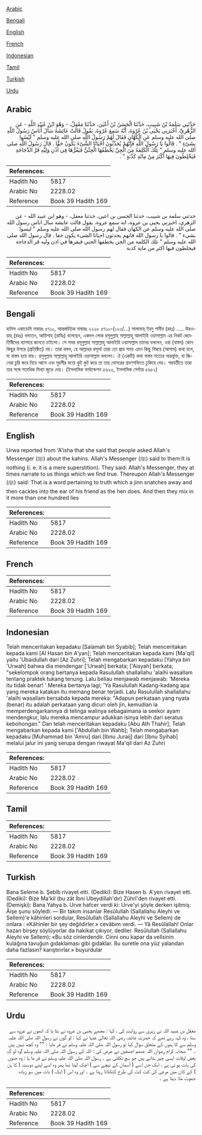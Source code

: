 [Arabic](#arabic)

[Bengali](#bengali)

[English](#english)

[French](#french)

[Indonesian](#indonesian)

[Tamil](#tamil)

[Turkish](#turkish)

[Urdu](#urdu)

## Arabic


<div dir="rtl" lang="ar" style={{fontSize:'larger',backgroundColor:'#f8f9fa',padding:20}}>
حَدَّثَنِي سَلَمَةُ بْنُ شَبِيبٍ، حَدَّثَنَا الْحَسَنُ بْنُ أَعْيَنَ، حَدَّثَنَا مَعْقِلٌ، - وَهْوَ ابْنُ عُبَيْدِ اللَّهِ - عَنِ الزُّهْرِيِّ، أَخْبَرَنِي يَحْيَى بْنُ عُرْوَةَ، أَنَّهُ سَمِعَ عُرْوَةَ، يَقُولُ قَالَتْ عَائِشَةُ سَأَلَ أُنَاسٌ رَسُولَ اللَّهِ صلى الله عليه وسلم عَنِ الْكُهَّانِ فَقَالَ لَهُمْ رَسُولُ اللَّهِ صلى الله عليه وسلم ‏"‏ لَيْسُوا بِشَىْءٍ ‏"‏ ‏.‏ قَالُوا يَا رَسُولَ اللَّهِ فَإِنَّهُمْ يُحَدِّثُونَ أَحْيَانًا الشَّىْءَ يَكُونُ حَقًّا ‏.‏ قَالَ رَسُولُ اللَّهِ صلى الله عليه وسلم ‏"‏ تِلْكَ الْكَلِمَةُ مِنَ الْجِنِّ يَخْطَفُهَا الْجِنِّيُّ فَيَقُرُّهَا فِي أُذُنِ وَلِيِّهِ قَرَّ الدَّجَاجَةِ فَيَخْلِطُونَ فِيهَا أَكْثَرَ مِنْ مِائَةِ كَذْبَةٍ ‏"‏ ‏.‏
</div>
<div style={{backgroundColor:'#f8f9fa',padding:20, marginBottom: 10}}><table> <thead> <tr> <th>References:</th> <th></th> </tr> </thead> <tbody><tr><td>Hadith No</td><td>5817</td></tr><tr><td>Arabic No</td><td>2228.02</td></tr><tr><td>Reference</td><td>Book 39 Hadith 169</td></tr></tbody></table></div>


<div dir="rtl" lang="ar" style={{fontSize:'larger',backgroundColor:'#f8f9fa',padding:20}}>
حدثني سلمة بن شبيب، حدثنا الحسن بن اعين، حدثنا معقل، - وهو ابن عبيد الله - عن الزهري، اخبرني يحيى بن عروة، انه سمع عروة، يقول قالت عايشة سال اناس رسول الله صلى الله عليه وسلم عن الكهان فقال لهم رسول الله صلى الله عليه وسلم " ليسوا بشىء " . قالوا يا رسول الله فانهم يحدثون احيانا الشىء يكون حقا . قال رسول الله صلى الله عليه وسلم " تلك الكلمة من الجن يخطفها الجني فيقرها في اذن وليه قر الدجاجة فيخلطون فيها اكثر من ماية كذبة
</div>
<div style={{backgroundColor:'#f8f9fa',padding:20, marginBottom: 10}}><table> <thead> <tr> <th>References:</th> <th></th> </tr> </thead> <tbody><tr><td>Hadith No</td><td>5817</td></tr><tr><td>Arabic No</td><td>2228.02</td></tr><tr><td>Reference</td><td>Book 39 Hadith 169</td></tr></tbody></table></div>

## Bengali


<div dir="ltr" lang="bn" style={{fontSize:'larger',backgroundColor:'#f8f9fa',padding:20}}>
হাদিস একাডেমি নাম্বারঃ ৫৭১০, আন্তর্জাতিক নাম্বারঃ ২২২৮ ৫৭১০-(১২৩/...) সালামাহ্ ইবনু শাবীব (রহঃ) ..... উরওয়াহ্ (রহঃ) বলতেন, আয়িশাহ্ (রাযিঃ) বলেছেন, একদল লোক রসূলুল্লাহ সাল্লাল্লাহু আলাইহি ওয়াসাল্লাম এর নিকট জ্যোতিষীদের ব্যাপারে জানতে চাইলো। সে সময় রসূলুল্লাহ সাল্লাল্লাহু আলাইহি ওয়াসাল্লাম তাদের বললেন, ওরা (বাস্তব) কোন কিছুর উপরে (প্রতিষ্ঠিত) নয়। তারা বলল, হে আল্লাহর রসূল! তারা তো প্রায় সময় এমন কিছু বিষয়ে (আগাম) কথা বলে, যা বাস্তব হয়ে যায়। রসূলুল্লাহ সাল্লাল্লাহু আলাইহি ওয়াসাল্লাম বললেন। ঐ (একটি) কথা বাস্তব সত্যের অন্তর্ভুক্ত, যা জিনেরা চুরি করে নিয়ে আসে এবং মুরগীর মতো কুট্‌ কুট্‌ করে তা তার দোসরের শ্রবণশক্তিতে ঢুকিয়ে দেয়। পরবর্তীতে তারা তার সঙ্গে শতাধিক মিথ্যা জুড়ে দেয়। (ইসলামিক ফাউন্ডেশন ৫৬২৩, ইসলামিক সেন্টার ৫৬৫২)
</div>
<div style={{backgroundColor:'#f8f9fa',padding:20, marginBottom: 10}}><table> <thead> <tr> <th>References:</th> <th></th> </tr> </thead> <tbody><tr><td>Hadith No</td><td>5817</td></tr><tr><td>Arabic No</td><td>2228.02</td></tr><tr><td>Reference</td><td>Book 39 Hadith 169</td></tr></tbody></table></div>

## English


<div dir="ltr" lang="en" style={{fontSize:'larger',backgroundColor:'#f8f9fa',padding:20}}>
Urwa reported from 'A'isha that she said that people asked Allah's Messenger (ﷺ) about the kahins. Allah's Messenger (ﷺ) said to them:It is nothing (i. e. it is a mere superstition). They said: Allah's Messenger, they at times narrate to us things which we find true. Thereupon Allah's Messenger (ﷺ) said: That is a word pertaining to truth which a jinn snatches away and then cackles into the ear of his friend as the hen does. And then they mix in it more than one hundred lies
</div>
<div style={{backgroundColor:'#f8f9fa',padding:20, marginBottom: 10}}><table> <thead> <tr> <th>References:</th> <th></th> </tr> </thead> <tbody><tr><td>Hadith No</td><td>5817</td></tr><tr><td>Arabic No</td><td>2228.02</td></tr><tr><td>Reference</td><td>Book 39 Hadith 169</td></tr></tbody></table></div>

## French


<div dir="ltr" lang="fr" style={{fontSize:'larger',backgroundColor:'#f8f9fa',padding:20}}>

</div>
<div style={{backgroundColor:'#f8f9fa',padding:20, marginBottom: 10}}><table> <thead> <tr> <th>References:</th> <th></th> </tr> </thead> <tbody><tr><td>Hadith No</td><td>5817</td></tr><tr><td>Arabic No</td><td>2228.02</td></tr><tr><td>Reference</td><td>Book 39 Hadith 169</td></tr></tbody></table></div>

## Indonesian


<div dir="ltr" lang="id" style={{fontSize:'larger',backgroundColor:'#f8f9fa',padding:20}}>
Telah menceritakan kepadaku [Salamah bin Syabib]; Telah menceritakan kepada kami [Al Hasan bin A'yan]; Telah menceritakan kepada kami [Ma'qil] yaitu 'Ubaidullah dari [Az Zuhri]; Telah mengabarkan kepadaku [Yahya bin 'Urwah] bahwa dia mendengar ['Urwah] berkata; ['Aisyah] berkata; "sekelompok orang bertanya kepada Rasulullah shallallahu 'alaihi wasallam tentang praktek tukang tenung. Lalu beliau menjawab menjawab: 'Mereka itu tidak benar! ' Mereka bertanya lagi; 'Ya Rasulullah Kadang-kadang apa yang mereka katakan itu memang benar terjadi. Lalu Rasulullah shallallahu 'alaihi wasallam bersabda kepada mereka: "Adapun perkataan yang nyata (benar) itu adalah perkataan yang dicuri oleh jin, kemudian ia memperdengarkannya di telinga walinya sebagaimana ia seekor ayam mendengkur, lalu mereka mencampur adukkan isinya lebih dari seratus kebohongan." Dan telah menceritakan kepadaku [Abu Ath Thahir]; Telah mengabarkan kepada kami ['Abdullah bin Wahb]; Telah mengabarkan kepadaku [Muhammad bin 'Amru] dari [Ibnu Juraij] dari [Ibnu Syihab] melalui jalur ini yang serupa dengan riwayat Ma'qil dari Az Zuhri
</div>
<div style={{backgroundColor:'#f8f9fa',padding:20, marginBottom: 10}}><table> <thead> <tr> <th>References:</th> <th></th> </tr> </thead> <tbody><tr><td>Hadith No</td><td>5817</td></tr><tr><td>Arabic No</td><td>2228.02</td></tr><tr><td>Reference</td><td>Book 39 Hadith 169</td></tr></tbody></table></div>

## Tamil


<div dir="ltr" lang="ta" style={{fontSize:'larger',backgroundColor:'#f8f9fa',padding:20}}>

</div>
<div style={{backgroundColor:'#f8f9fa',padding:20, marginBottom: 10}}><table> <thead> <tr> <th>References:</th> <th></th> </tr> </thead> <tbody><tr><td>Hadith No</td><td>5817</td></tr><tr><td>Arabic No</td><td>2228.02</td></tr><tr><td>Reference</td><td>Book 39 Hadith 169</td></tr></tbody></table></div>

## Turkish


<div dir="ltr" lang="tr" style={{fontSize:'larger',backgroundColor:'#f8f9fa',padding:20}}>
Bana Seleme b. Şebîb rivayet etti. (Dediki): Bize Hasen b. A'yen rivayet etti. (Dediki): Bize Ma'kil (bu zât İbni Ubeydillah'dır) Zührî'den rivayet etti. (Demişki): Bana Yahya b. Urve hafcer verdi ki: Urve'yi şöyle derken işitmiş: Âişe şunu söyledi: — Bir takım insanlar Resûlullah (Sallallahu Aleyhi ve Sellem)'e kâhinleri sordular, Resûlullah (Sallallahu Aleyhi ve Sellem) de onlara : «Kâhinler bir şey değildirler.» cevâbım verdi. — Yâ Resûlallah! Onlar hazan birşey söylüyorlar da hakikat çıkıyor, dediler. Resûlullah (Sallallahu Aleyhi ve Sellem); «Bu söz cinlerdendir. Cinni onu kapar da velîsinin kulağına tavuğun gıdaklaması gibi gıdaklar. 8u suretle ona yüz yalandan daha fazlasın? karıştırırlar.» buyurdular
</div>
<div style={{backgroundColor:'#f8f9fa',padding:20, marginBottom: 10}}><table> <thead> <tr> <th>References:</th> <th></th> </tr> </thead> <tbody><tr><td>Hadith No</td><td>5817</td></tr><tr><td>Arabic No</td><td>2228.02</td></tr><tr><td>Reference</td><td>Book 39 Hadith 169</td></tr></tbody></table></div>

## Urdu


<div dir="rtl" lang="ur" style={{fontSize:'larger',backgroundColor:'#f8f9fa',padding:20}}>
معقل بن عبید اللہ نے زہری سے روایت کی ، کہا : مجھے یحییٰ بن عروہ نے بتا یا کہ انھوں نے عروہ سے سنا ، وہ کہہ رہے تھے کہ حضرت عائشہ رضی اللہ تعالیٰ عنہا نے کہا : لو گوں نے رسول اللہ صلی اللہ علیہ وسلم سے کا ہنوں کے متعلق سوال کیا تو رسول اللہ صلی اللہ علیہ وسلم نے فر مایا : "" وہ کچھ نہیں ہیں ۔ "" صحابہ کرام رضوان اللہ عنھم اجمعین نے عرض کی : اللہ کے رسول اللہ صلی اللہ علیہ وسلم !وہ لو گ بعض اوقات ایسی چیز بتاتے ہیں جو سچ نکلتی ہے ۔ رسول اللہ صلی اللہ علیہ وسلم نے فر ما یا : وہ جنوں کی بات ہو تی ہے ، ایک جن اسے ( آسمان کے نیچے سے ) اچک لیتا تھا پھر وہ اسے اپنے دوست ( کا ہن ) کے کان میں مرغی کی کٹ کٹ کی طرح کٹکٹاتا رہتا ہے ۔ اور وہ اس ( ایک ) بات میں سو زیادہ جھوٹ ملا دیتا ہے ۔
</div>
<div style={{backgroundColor:'#f8f9fa',padding:20, marginBottom: 10}}><table> <thead> <tr> <th>References:</th> <th></th> </tr> </thead> <tbody><tr><td>Hadith No</td><td>5817</td></tr><tr><td>Arabic No</td><td>2228.02</td></tr><tr><td>Reference</td><td>Book 39 Hadith 169</td></tr></tbody></table></div>
